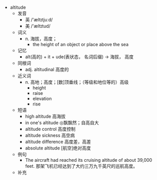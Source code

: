 - altitude
  - 发音
    - 英 /'æltɪtjuːd/
    - 美 /'æltɪtud/
  - 词义
    - n. 海拔，高度；
      - the height of an object or place above the sea
  - 记忆
    - alt(高的) + it + ude(表状态， 名词后缀) → 海拔， 高度
  - 同根词
    - adj. altitudinal 高度的
  - 近义词
    - n. 高地；高度；[数]顶垂线；（等级和地位等的）高级
      - height
      - raise
      - elevation
      - rise
  - 短语
    - high altitude 高海拔
    - in one's altitude ◎飘飘然；自高自大
    - altitude control 高度控制
    - altitude sickness 高空病
    - altitude difference 高度差，高差
    - absolute altitude [航空]绝对高度
  - 例句
    - The aircraft had reached its cruising altitude of about 39,000 feet. 那架飞机已经达到了大约三万九千英尺的巡航高度。
  - 补充